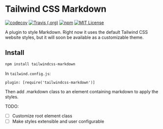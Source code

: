 # Tailwind CSS Markdown

<p>
  <a href="https://codecov.io/gh/estevanmaito/tailwindcss-markdown"><img src="https://codecov.io/gh/estevanmaito/tailwindcss-markdown/branch/master/graph/badge.svg" alt="codecov" /></a>
  <a href="https://travis-ci.com/github/estevanmaito/tailwindcss-markdown"><img src="https://img.shields.io/travis/estevanmaito/tailwindcss-markdown" alt="Travis (.org)" /></a>
  <a href="https://www.npmjs.com/package/mytailwindcss-markdown"><img src="https://img.shields.io/npm/v/tailwindcss-markdown" alt="npm" /></a>
  <a href="https://github.com/estevanmaito/tailwindcss-markdown/blob/master/LICENSE"><img src="https://img.shields.io/github/license/estevanmaito/tailwindcss-markdown" alt="MIT License" /></a>
</p>

A plugin to style Markdown. Right now it uses the default Tailwind CSS website styles, but it will soon be available as a customizable theme.

## Install

```sh
npm install tailwindcss-markdown
```

In `tailwind.config.js`:

`plugin: [require('tailwindcss-markdown')]`

Then add .markdown class to an element containing markdown to apply the styles.

TODO:

- [ ] Customize root element class
- [ ] Make styles extensible and user configurable
